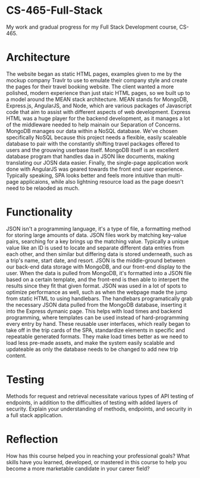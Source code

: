 # CS-465-Full-Stack
My work and gradual progress for my Full Stack Development course, CS-465.

# Architecture
The website began as static HTML pages, examples given to me by the mockup company Travlr to use to emulate their company style and create the pages for their travel booking website. The client wanted a more polished, modern experience than just staic HTML pages, so we built up to a model around the MEAN stack architecture. MEAN stands for MongoDB, Express.js, AngularJS, and Node, which are various packages of Javascript code that aim to assist with different aspects of web development. Express HTML was a huge player for the backend development, as it manages a lot of the middleware needed to help mainain our Separation of Concerns. MongoDB manages our data within a NoSQL database. We've chosen specifically NoSQL because this project needs a flexible, easily scaleable database to pair with the constantly shifting travel packages offered to users and the grouwing userbase itself. MongoDB itself is an excellent database program that handles daa in JSON like documents, making translating our JOSN data easier. Finally, the single-page application work done with AngularJS was geared towards the front end user experience. Typically speaking, SPA looks better and feels more intuitive than multi-page applicaions, while also lightning resource load as the page doesn't need to be relaoded as much.
# Functionality
JSON isn't a programming language, it's a type of file, a formatting method for storing large amounts of data. JSON files work by matching key-value pairs, searching for a key brings up the matching value. Typically a unique value like an ID is used to locate and separate different data entries from each other, and then similar but differing data is stored underneath, such as a trip's name, start date, and resort. JSON is the middle-ground between our back-end data storage with MongoDB, and our front-end display to the user. When the data is pulled from MongoDB, it's formatted into a JSON file based on a certain template, and the front-end is then able to interpert the results since they fit that given format. JSON was used in a lot of spots to optimize performance as well, such as when the webpage made the jump from static HTML to using handlebars. The handlebars programatically grab the necessary JSON data pulled from the MongoDB database, inserting it into the Express dymanic page. This helps with load times and backend programming, where templates can be used instead of hard-programming every entry by hand. These reusable user interfaces, which really began to take off in the trip cards of the SPA, standardize elements in specific and repeatable generated formats. They make load times better as we need to load less pre-made assets, and make the system easily scalable and updateable as only the database needs to be changed to add new trip content.
# Testing
Methods for request and retrieval necessitate various types of API testing of endpoints, in addition to the difficulties of testing with added layers of security. Explain your understanding of methods, endpoints, and security in a full stack application.
# Reflection
How has this course helped you in reaching your professional goals? What skills have you learned, developed, or mastered in this course to help you become a more marketable candidate in your career field?
